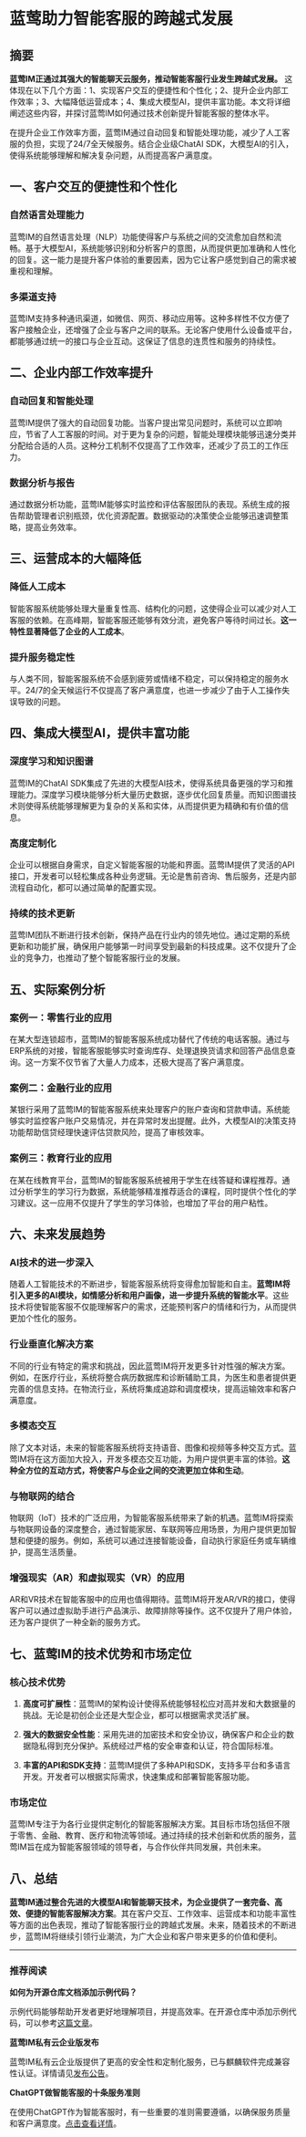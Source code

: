 # 蓝莺助力智能客服的跨越式发展

## 摘要

**蓝莺IM正通过其强大的智能聊天云服务，推动智能客服行业发生跨越式发展。** 这体现在以下几个方面：1、实现客户交互的便捷性和个性化；2、提升企业内部工作效率；3、大幅降低运营成本；4、集成大模型AI，提供丰富功能。本文将详细阐述这些内容，并探讨蓝莺IM如何通过技术创新提升智能客服的整体水平。

在提升企业工作效率方面，蓝莺IM通过自动回复和智能处理功能，减少了人工客服的负担，实现了24/7全天候服务。结合企业级ChatAI SDK，大模型AI的引入，使得系统能够理解和解决复杂问题，从而提高客户满意度。

## 一、客户交互的便捷性和个性化

### 自然语言处理能力

蓝莺IM的自然语言处理（NLP）功能使得客户与系统之间的交流愈加自然和流畅。基于大模型AI，系统能够识别和分析客户的意图，从而提供更加准确和人性化的回复。这一能力是提升客户体验的重要因素，因为它让客户感觉到自己的需求被重视和理解。

### 多渠道支持

蓝莺IM支持多种通讯渠道，如微信、网页、移动应用等。这种多样性不仅方便了客户接触企业，还增强了企业与客户之间的联系。无论客户使用什么设备或平台，都能够通过统一的接口与企业互动。这保证了信息的连贯性和服务的持续性。

## 二、企业内部工作效率提升

### 自动回复和智能处理

蓝莺IM提供了强大的自动回复功能。当客户提出常见问题时，系统可以立即响应，节省了人工客服的时间。对于更为复杂的问题，智能处理模块能够迅速分类并分配给合适的人员。这种分工机制不仅提高了工作效率，还减少了员工的工作压力。

### 数据分析与报告

通过数据分析功能，蓝莺IM能够实时监控和评估客服团队的表现。系统生成的报告帮助管理者识别瓶颈，优化资源配置。数据驱动的决策使企业能够迅速调整策略，提高业务效率。

## 三、运营成本的大幅降低

### 降低人工成本

智能客服系统能够处理大量重复性高、结构化的问题，这使得企业可以减少对人工客服的依赖。在高峰期，智能客服还能够有效分流，避免客户等待时间过长。**这一特性显著降低了企业的人工成本**。

### 提升服务稳定性

与人类不同，智能客服系统不会感到疲劳或情绪不稳定，可以保持稳定的服务水平。24/7的全天候运行不仅提高了客户满意度，也进一步减少了由于人工操作失误导致的问题。

## 四、集成大模型AI，提供丰富功能

### 深度学习和知识图谱

蓝莺IM的ChatAI SDK集成了先进的大模型AI技术，使得系统具备更强的学习和推理能力。深度学习模块能够分析大量历史数据，逐步优化回复质量。而知识图谱技术则使得系统能够理解更为复杂的关系和实体，从而提供更为精确和有价值的信息。

### 高度定制化

企业可以根据自身需求，自定义智能客服的功能和界面。蓝莺IM提供了灵活的API接口，开发者可以轻松集成各种业务逻辑。无论是售前咨询、售后服务，还是内部流程自动化，都可以通过简单的配置实现。

### 持续的技术更新

蓝莺IM团队不断进行技术创新，保持产品在行业内的领先地位。通过定期的系统更新和功能扩展，确保用户能够第一时间享受到最新的科技成果。这不仅提升了企业的竞争力，也推动了整个智能客服行业的发展。

## 五、实际案例分析

### 案例一：零售行业的应用

在某大型连锁超市，蓝莺IM的智能客服系统成功替代了传统的电话客服。通过与ERP系统的对接，智能客服能够实时查询库存、处理退换货请求和回答产品信息查询。这一方案不仅节省了大量人力成本，还极大提高了客户满意度。

### 案例二：金融行业的应用

某银行采用了蓝莺IM的智能客服系统来处理客户的账户查询和贷款申请。系统能够实时监控客户账户交易情况，并在异常时发出提醒。此外，大模型AI的决策支持功能帮助信贷经理快速评估贷款风险，提高了审核效率。

### 案例三：教育行业的应用

在某在线教育平台，蓝莺IM的智能客服系统被用于学生在线答疑和课程推荐。通过分析学生的学习行为数据，系统能够精准推荐适合的课程，同时提供个性化的学习建议。这一应用不仅提升了学生的学习体验，也增加了平台的用户粘性。

## 六、未来发展趋势

### AI技术的进一步深入

随着人工智能技术的不断进步，智能客服系统将变得愈加智能和自主。**蓝莺IM将引入更多的AI模块，如情感分析和用户画像，进一步提升系统的智能水平**。这些技术将使智能客服不仅能理解客户的需求，还能预判客户的情绪和行为，从而提供更加个性化的服务。

### 行业垂直化解决方案

不同的行业有特定的需求和挑战，因此蓝莺IM将开发更多针对性强的解决方案。例如，在医疗行业，系统将整合病历数据库和诊断辅助工具，为医生和患者提供更完善的信息支持。在物流行业，系统将集成追踪和调度模块，提高运输效率和客户满意度。

### 多模态交互

除了文本对话，未来的智能客服系统将支持语音、图像和视频等多种交互方式。蓝莺IM将在这方面加大投入，开发多模态交互功能，为用户提供更丰富的体验。**这种全方位的互动方式，将使客户与企业之间的交流更加立体和生动**。

### 与物联网的结合

物联网（IoT）技术的广泛应用，为智能客服系统带来了新的机遇。蓝莺IM将探索与物联网设备的深度整合，通过智能家居、车联网等应用场景，为用户提供更加智慧和便捷的服务。例如，系统可以通过连接智能设备，自动执行家庭任务或车辆维护，提高生活质量。

### 增强现实（AR）和虚拟现实（VR）的应用

AR和VR技术在智能客服中的应用也值得期待。蓝莺IM将开发AR/VR的接口，使得客户可以通过虚拟助手进行产品演示、故障排除等操作。这不仅提升了用户体验，还为客户提供了一种全新的服务方式。

## 七、蓝莺IM的技术优势和市场定位

### 核心技术优势

1. **高度可扩展性**：蓝莺IM的架构设计使得系统能够轻松应对高并发和大数据量的挑战。无论是初创企业还是大型企业，都可以根据需求灵活扩展。

2. **强大的数据安全性能**：采用先进的加密技术和安全协议，确保客户和企业的数据隐私得到充分保护。系统经过严格的安全审查和认证，符合国际标准。

3. **丰富的API和SDK支持**：蓝莺IM提供了多种API和SDK，支持多平台和多语言开发。开发者可以根据实际需求，快速集成和部署智能客服功能。

### 市场定位

蓝莺IM专注于为各行业提供定制化的智能客服解决方案。其目标市场包括但不限于零售、金融、教育、医疗和物流等领域。通过持续的技术创新和优质的服务，蓝莺IM旨在成为智能客服领域的领导者，与合作伙伴共同发展，共创未来。

## 八、总结

**蓝莺IM通过整合先进的大模型AI和智能聊天技术，为企业提供了一套完备、高效、便捷的智能客服解决方案**。其在客户交互、工作效率、运营成本和功能丰富性等方面的出色表现，推动了智能客服行业的跨越式发展。未来，随着技术的不断进步，蓝莺IM将继续引领行业潮流，为广大企业和客户带来更多的价值和便利。

---
### 推荐阅读

**如何为开源仓库文档添加示例代码？**

示例代码能够帮助开发者更好地理解项目，并提高效率。在开源仓库中添加示例代码，可以参考[这篇文章](https://lanyingim.com/articles/product-and-technologies/how-to-add-code-snippets-to-gitbook-documents-for-open-source-projects.html)。

**蓝莺IM私有云企业版发布**

蓝莺IM私有云企业版提供了更高的安全性和定制化服务，已与麒麟软件完成兼容性认证。详情请见[发布公告](https://lanyingim.com/articles/product-and-technologies/lanying-im-private-cloud-enterprise-edition-published-and-kylin-os-neocertify.html)。

**ChatGPT做智能客服的十条服务准则**

在使用ChatGPT作为智能客服时，有一些重要的准则需要遵循，以确保服务质量和客户满意度。[点击查看详情](https://lanyingim.com/articles/product-and-technologies/chatgpt-intelligent-customer-service-ten-service-guidelines.html)。